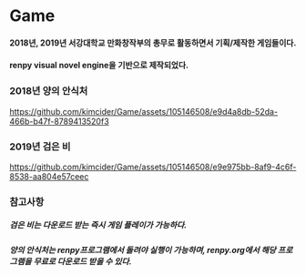 # Game

#### 2018년, 2019년 서강대학교 만화창작부의 총무로 활동하면서 기획/제작한 게임들이다.
#### renpy visual novel engine을 기반으로 제작되었다.

### 2018년 양의 안식처
https://github.com/kimcider/Game/assets/105146508/e9d4a8db-52da-466b-b47f-8789413520f3


### 2019년 검은 비
https://github.com/kimcider/Game/assets/105146508/e9e975bb-8af9-4c6f-8538-aa804e57ceec

### 참고사항
##### 검은 비는 다운로드 받는 즉시 게임 플레이가 가능하다.

##### 양의 안식처는 renpy프로그램에서 돌려야 실행이 가능하며, renpy.org에서 해당 프로그램을 무료로 다운로드 받을 수 있다.
